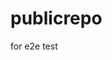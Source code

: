 # publicrepo
for e2e test

















































































































































































































































































































































































































































































































































































































































































































































































































































































































































































































































































































































































































































































































































































